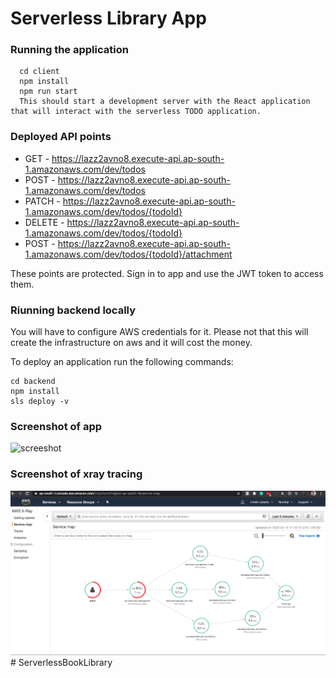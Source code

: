 # Serverless Library App
### Running the application 
```
  cd client
  npm install
  npm run start
  This should start a development server with the React application that will interact with the serverless TODO application.
```

### Deployed API points
 -  GET - https://lazz2avno8.execute-api.ap-south-1.amazonaws.com/dev/todos
 - POST - https://lazz2avno8.execute-api.ap-south-1.amazonaws.com/dev/todos
 - PATCH - https://lazz2avno8.execute-api.ap-south-1.amazonaws.com/dev/todos/{todoId}
 - DELETE - https://lazz2avno8.execute-api.ap-south-1.amazonaws.com/dev/todos/{todoId}
 - POST - https://lazz2avno8.execute-api.ap-south-1.amazonaws.com/dev/todos/{todoId}/attachment

These points are protected. Sign in to app and use the JWT token to access them. 

### Riunning backend locally
You will have to configure AWS credentials for it. Please not that this will create the infrastructure on aws and it will cost the money.

To deploy an application run the following commands:
```
cd backend
npm install
sls deploy -v
```

### Screenshot of app
![screeshot](https://github.com/metanitesh/Serverless-ToDo/blob/master/app.png "screeshot")

### Screenshot of xray tracing 
![screeshot](https://github.com/metanitesh/Serverless-ToDo/blob/master/xray.png "screeshot")# ServerlessBookLibrary
